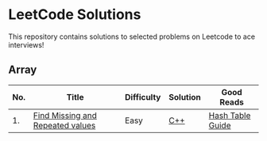 # LeetCode Solutions
This repository contains solutions to selected problems on Leetcode to ace interviews!

<!---LeetCode Topics Start-->

## Array

| No. | Title | Difficulty | Solution | Good Reads |
| ----- | -----| ----------| ---------| -----------| 
| 1. | [Find Missing and Repeated values](https://leetcode.com/problems/find-missing-and-repeated-values/description/) | Easy |  [C++](Easy/3227-find-missing-and-repeated-values/3227-find-missing-and-repeated-values.cpp) | [Hash Table Guide](https://leetcode.com/discuss/post/1068545/hash-table-and-map-powerful-guide-by-ars-gr3j/)
